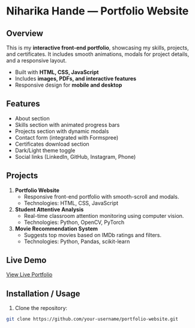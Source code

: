 # Niharika Hande — Portfolio Website

## Overview
This is my **interactive front-end portfolio**, showcasing my skills, projects, and certificates. It includes smooth animations, modals for project details, and a responsive layout.

- Built with **HTML, CSS, JavaScript**
- Includes **images, PDFs, and interactive features**
- Responsive design for **mobile and desktop**

## Features
- About section
- Skills section with animated progress bars
- Projects section with dynamic modals
- Contact form (integrated with Formspree)
- Certificates download section
- Dark/Light theme toggle
- Social links (LinkedIn, GitHub, Instagram, Phone)

## Projects
1. **Portfolio Website**  
   - Responsive front-end portfolio with smooth-scroll and modals.
   - Technologies: HTML, CSS, JavaScript
2. **Student Attentive Analysis**  
   - Real-time classroom attention monitoring using computer vision.
   - Technologies: Python, OpenCV, PyTorch
3. **Movie Recommendation System**  
   - Suggests top movies based on IMDb ratings and filters.
   - Technologies: Python, Pandas, scikit-learn

## Live Demo
[View Live Portfolio](https://github.com/niharika-hande04/myPortfolio/tree/main/output)

## Installation / Usage
1. Clone the repository:

```bash
git clone https://github.com/your-username/portfolio-website.git
